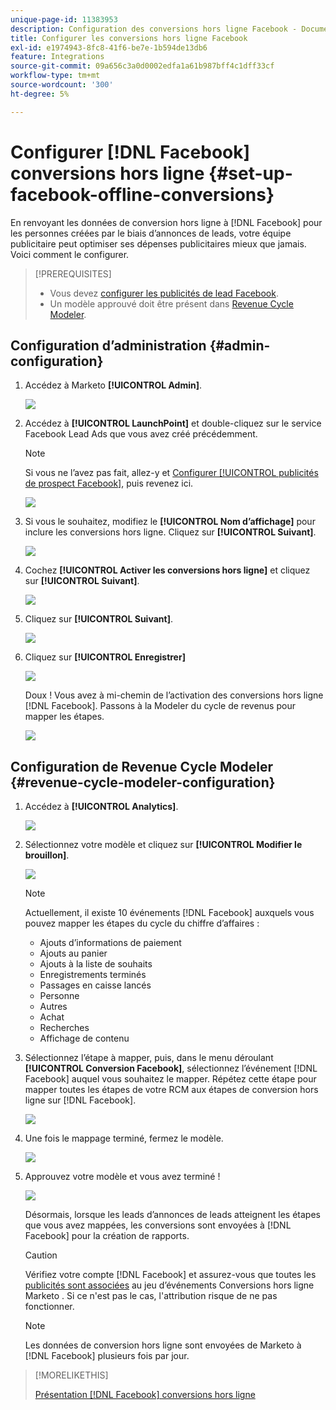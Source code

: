 ```yaml
---
unique-page-id: 11383953
description: Configuration des conversions hors ligne Facebook - Documents Marketo - Documentation du produit
title: Configurer les conversions hors ligne Facebook
exl-id: e1974943-8fc8-41f6-be7e-1b594de13db6
feature: Integrations
source-git-commit: 09a656c3a0d0002edfa1a61b987bff4c1dff33cf
workflow-type: tm+mt
source-wordcount: '300'
ht-degree: 5%

---
```


# Configurer [!DNL Facebook] conversions hors ligne {#set-up-facebook-offline-conversions}

En renvoyant les données de conversion hors ligne à [!DNL Facebook] pour les personnes créées par le biais d’annonces de leads, votre équipe publicitaire peut optimiser ses dépenses publicitaires mieux que jamais. Voici comment le configurer.

>[!PREREQUISITES]
>
>* Vous devez [configurer les publicités de lead Facebook](/help/marketo/product-docs/demand-generation/facebook/set-up-facebook-lead-ads.md).
>* Un modèle approuvé doit être présent dans [Revenue Cycle Modeler](/help/marketo/product-docs/reporting/revenue-cycle-analytics/revenue-cycle-models/understanding-revenue-models.md).

## Configuration d’administration {#admin-configuration}

1. Accédez à Marketo **[!UICONTROL Admin]**.

   ![](assets/image2016-11-29-13-3a8-3a45.png)

1. Accédez à **[!UICONTROL LaunchPoint]** et double-cliquez sur le service Facebook Lead Ads que vous avez créé précédemment.

   >[!NOTE]
   >
   >Si vous ne l’avez pas fait, allez-y et [Configurer [!UICONTROL publicités de prospect Facebook]](/help/marketo/product-docs/demand-generation/facebook/set-up-facebook-lead-ads.md), puis revenez ici.

   ![](assets/image2016-11-29-13-3a10-3a43.png)

1. Si vous le souhaitez, modifiez le **[!UICONTROL Nom d’affichage]** pour inclure les conversions hors ligne. Cliquez sur **[!UICONTROL Suivant]**.

   ![](assets/image2016-11-29-13-3a12-3a19.png)

1. Cochez **[!UICONTROL Activer les conversions hors ligne]** et cliquez sur **[!UICONTROL Suivant]**.

   ![](assets/image2016-11-29-13-3a13-3a32.png)

1. Cliquez sur **[!UICONTROL Suivant]**.

   ![](assets/image2016-11-29-13-3a14-3a17.png)

1. Cliquez sur **[!UICONTROL Enregistrer]**

   ![](assets/image2016-11-29-13-3a14-3a52.png)

   Doux ! Vous avez à mi-chemin de l’activation des conversions hors ligne [!DNL Facebook]. Passons à la Modeler du cycle de revenus pour mapper les étapes.

   ![](assets/image2016-11-29-13-3a16-3a55.png)

## Configuration de Revenue Cycle Modeler {#revenue-cycle-modeler-configuration}

1. Accédez à **[!UICONTROL Analytics]**.

   ![](assets/image2016-11-29-13-3a29-3a23.png)

1. Sélectionnez votre modèle et cliquez sur **[!UICONTROL Modifier le brouillon]**.

   ![](assets/image2016-11-29-13-3a31-3a6.png)

   >[!NOTE]
   >
   >Actuellement, il existe 10 événements [!DNL Facebook] auxquels vous pouvez mapper les étapes du cycle du chiffre d’affaires :
   >
   >* Ajouts d’informations de paiement
   >* Ajouts au panier
   >* Ajouts à la liste de souhaits
   >* Enregistrements terminés
   >* Passages en caisse lancés
   >* Personne
   >* Autres
   >* Achat
   >* Recherches
   >* Affichage de contenu

1. Sélectionnez l’étape à mapper, puis, dans le menu déroulant **[!UICONTROL Conversion Facebook]**, sélectionnez l’événement [!DNL Facebook] auquel vous souhaitez le mapper. Répétez cette étape pour mapper toutes les étapes de votre RCM aux étapes de conversion hors ligne sur [!DNL Facebook].

   ![](assets/1-1.png)

1. Une fois le mappage terminé, fermez le modèle.

   ![](assets/2.png)

1. Approuvez votre modèle et vous avez terminé !

   ![](assets/image2016-11-29-15-3a6-3a30.png)

   Désormais, lorsque les leads d’annonces de leads atteignent les étapes que vous avez mappées, les conversions sont envoyées à [!DNL Facebook] pour la création de rapports.

   >[!CAUTION]
   >
   >Vérifiez votre compte [!DNL Facebook] et assurez-vous que toutes les [ publicités sont associées](https://www.facebook.com/business/url/?href=%2Fbusiness%2Fhelp%2Fwww%2F1776828022605281&cmsid&creative=link&creative_detail=advertiser-help-center&create_type&destination_cms_id&orig_http_referrer) au jeu d’événements Conversions hors ligne Marketo . Si ce n&#39;est pas le cas, l&#39;attribution risque de ne pas fonctionner.

   >[!NOTE]
   >
   >Les données de conversion hors ligne sont envoyées de Marketo à [!DNL Facebook] plusieurs fois par jour.

>[!MORELIKETHIS]
>
>[Présentation  [!DNL Facebook]  conversions hors ligne](/help/marketo/product-docs/demand-generation/facebook/understanding-facebook-offline-conversions.md)
